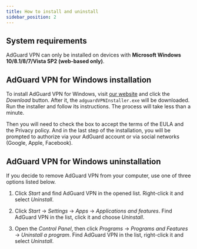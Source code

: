 ```yaml
---
title: How to install and uninstall
sidebar_position: 2
---
```


## System requirements

AdGuard VPN can only be installed on devices with **Microsoft Windows 10/8.1/8/7/Vista SP2 (web-based only)**.

## AdGuard VPN for Windows installation

To install AdGuard VPN for Windows, visit [our website](https://adguard-vpn.com/en/welcome.html) and click the *Download* button. After it, the `adguardVPNInstaller.exe` will be downloaded. Run the installer and follow its instructions. The process will take less than a minute.

Then you will need to check the box to accept the terms of the EULA and the Privacy policy. And in the last step of the installation, you will be prompted to authorize via your AdGuard account or via social networks (Google, Apple, Facebook).

## AdGuard VPN for Windows uninstallation

If you decide to remove AdGuard VPN from your computer, use one of three options listed below.

1. Click *Start* and find AdGuard VPN in the opened list. Right-click it and select *Uninstall*.

2. Click *Start* → *Settings* → *Apps* → *Applications and features*. Find AdGuard VPN in the list, click it and choose *Uninstall*.

3. Open the *Control Panel*, then click *Programs* → *Programs and Features* → *Uninstall a program*. Find AdGuard VPN in the list, right-click it and select *Uninstall*.
